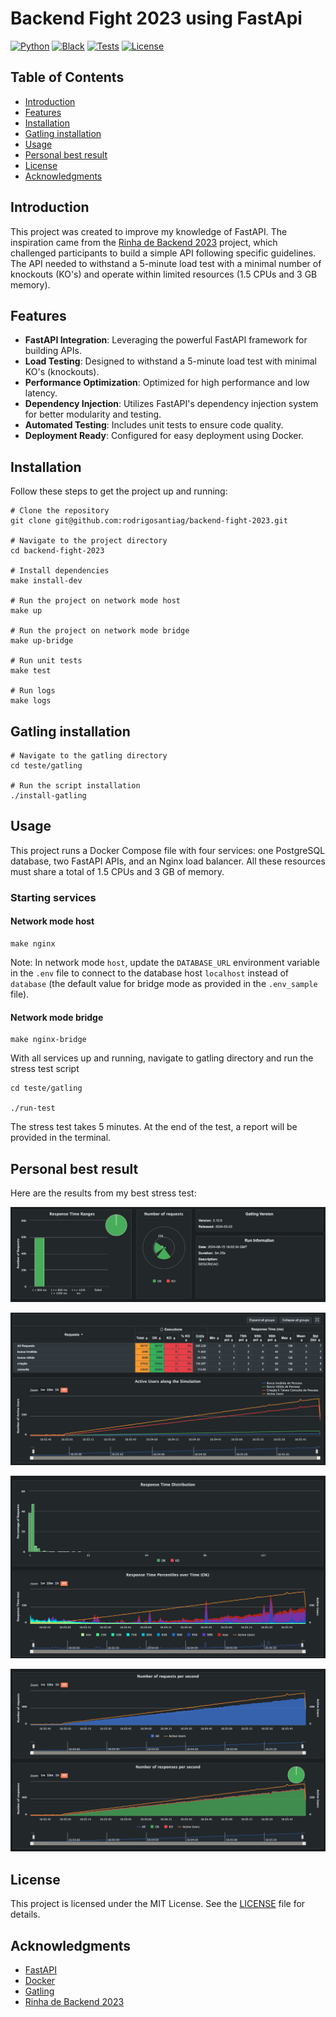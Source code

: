 # Backend Fight 2023 using FastApi

[![Python](https://img.shields.io/badge/python-3.11-green)](https://www.python.org)
[![Black](https://img.shields.io/badge/code%20style-black-000000.svg)](https://github.com/psf/black)
[![Tests](https://github.com/rodrigosantiag/backend-fight-2023/actions/workflows/tests.yml/badge.svg)](https://github.com/noverde/backend-fight-2023/actions)
[![License](https://img.shields.io/badge/license-MIT-blue.svg)](LICENSE)

## Table of Contents

- [Introduction](#introduction)
- [Features](#features)
- [Installation](#installation)
- [Gatling installation](#gatling-installation)
- [Usage](#usage)
- [Personal best result](#personal-best-result)
- [License](#license)
- [Acknowledgments](#acknowledgments)

## Introduction

This project was created to improve my knowledge of FastAPI. The inspiration came from the [Rinha de Backend 2023](https://github.com/zanfranceschi/rinha-de-backend-2023-q3) project, which challenged participants to build a simple API following specific guidelines. The API needed to withstand a 5-minute load test with a minimal number of knockouts (KO's) and operate within limited resources (1.5 CPUs and 3 GB memory).

## Features

- **FastAPI Integration**: Leveraging the powerful FastAPI framework for building APIs.
- **Load Testing**: Designed to withstand a 5-minute load test with minimal KO's (knockouts).
- **Performance Optimization**: Optimized for high performance and low latency.
- **Dependency Injection**: Utilizes FastAPI's dependency injection system for better modularity and testing.
- **Automated Testing**: Includes unit tests to ensure code quality.
- **Deployment Ready**: Configured for easy deployment using Docker.


## Installation

Follow these steps to get the project up and running:

```shell
# Clone the repository
git clone git@github.com:rodrigosantiag/backend-fight-2023.git

# Navigate to the project directory
cd backend-fight-2023

# Install dependencies
make install-dev

# Run the project on network mode host
make up

# Run the project on network mode bridge
make up-bridge

# Run unit tests
make test

# Run logs
make logs
```

## Gatling installation

```shell
# Navigate to the gatling directory
cd teste/gatling

# Run the script installation
./install-gatling
```

## Usage

This project runs a Docker Compose file with four services: one PostgreSQL database, two FastAPI APIs, and an Nginx load balancer. All these resources must share a total of 1.5 CPUs and 3 GB of memory.

### Starting services

#### Network mode host

```shell
make nginx
```

Note: In network mode `host`, update the `DATABASE_URL` environment variable in the `.env` file to connect to the database host `localhost` instead of `database` (the default value for bridge mode as provided in the `.env_sample` file).

#### Network mode bridge

```shell
make nginx-bridge
```

With all services up and running, navigate to gatling directory and run the stress test script

```shell
cd teste/gatling

./run-test
```

The stress test takes 5 minutes. At the end of the test, a report will be provided in the terminal.

## Personal best result

Here are the results from my best stress test:

![Ranges](stress-test-results/gloabl1.png)

![Stats and active users](stress-test-results/global2.png)

![Response time distribution and percentiles](stress-test-results/global3.png)

![Requests and responses per second](stress-test-results/global4.png)

## License

This project is licensed under the MIT License. See the [LICENSE](https://www.mit.edu/~amini/LICENSE.md) file for details.

## Acknowledgments

* [FastAPI](https://fastapi.tiangolo.com/)
* [Docker](https://www.docker.com/)
* [Gatling](https://gatling.io/)
* [Rinha de Backend 2023](https://github.com/zanfranceschi/rinha-de-backend-2023-q3)
